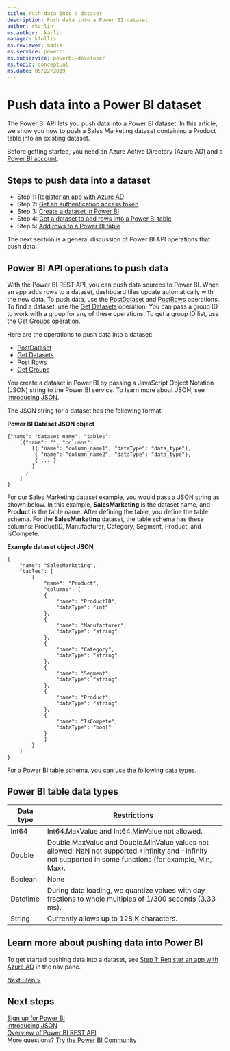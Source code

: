 ```yaml
---
title: Push data into a dataset
description: Push data into a Power BI dataset
author: rkarlin
ms.author: rkarlin
manager: kfollis
ms.reviewer: madia
ms.service: powerbi
ms.subservice: powerbi-developer
ms.topic: conceptual
ms.date: 05/22/2019
---
```


# Push data into a Power BI dataset

The Power BI API lets you push data into a Power BI dataset. In this article, we show you how to push a Sales Marketing dataset containing a Product table into an existing dataset.

Before getting started, you need an Azure Active Directory (Azure AD) and a [Power BI account](create-an-azure-active-directory-tenant.md).

## Steps to push data into a dataset

* Step 1: [Register an app with Azure AD](walkthrough-push-data-register-app-with-azure-ad.md)
* Step 2: [Get an authentication access token](walkthrough-push-data-get-token.md)
* Step 3: [Create a dataset in Power BI](walkthrough-push-data-create-dataset.md)
* Step 4: [Get a dataset to add rows into a Power BI table](walkthrough-push-data-get-datasets.md)
* Step 5: [Add rows to a Power BI table](walkthrough-push-data-add-rows.md)

The next section is a general discussion of Power BI API operations that push data.

## Power BI API operations to push data

With the Power BI REST API, you can push data sources to Power BI. When an app adds rows to a dataset, dashboard tiles update automatically with the new data. To push data, use the [PostDataset](https://docs.microsoft.com/rest/api/power-bi/pushdatasets/datasets_postdataset) and [PostRows](https://docs.microsoft.com/rest/api/power-bi/pushdatasets/datasets_postrows) operations. To find a dataset, use the [Get Datasets](https://docs.microsoft.com/rest/api/power-bi/datasets/getdatasets) operation. You can pass a group ID to work with a group for any of these operations. To get a group ID list, use the [Get Groups](https://docs.microsoft.com/rest/api/power-bi/groups/getgroups) operation.

Here are the operations to push data into a dataset:

* [PostDataset](https://docs.microsoft.com/rest/api/power-bi/pushdatasets/datasets_postdataset)
* [Get Datasets](https://docs.microsoft.com/rest/api/power-bi/datasets/getdatasets)
* [Post Rows](https://docs.microsoft.com/rest/api/power-bi/pushdatasets/datasets_postrows)
* [Get Groups](https://docs.microsoft.com/rest/api/power-bi/groups/getgroups)

You create a dataset in Power BI by passing a JavaScript Object Notation (JSON) string to the Power BI service. To learn more about JSON, see [Introducing JSON](https://json.org/).

The JSON string for a dataset has the following format:

**Power BI Dataset JSON object**

    {"name": "dataset_name", "tables":
        [{"name": "", "columns":
            [{ "name": "column_name1", "dataType": "data_type"},
             { "name": "column_name2", "dataType": "data_type"},
             { ... }
            ]
          }
        ]
    }

For our Sales Marketing dataset example, you would pass a JSON string as shown below. In this example, **SalesMarketing** is the dataset name, and **Product** is the table name. After defining the table, you define the table schema. For the **SalesMarketing** dataset, the table schema has these columns: ProductID, Manufacturer, Category, Segment, Product, and IsCompete.

**Example dataset object JSON**

    {
        "name": "SalesMarketing",
        "tables": [
            {
                "name": "Product",
                "columns": [
                {
                    "name": "ProductID",
                    "dataType": "int"
                },
                {
                    "name": "Manufacturer",
                    "dataType": "string"
                },
                {
                    "name": "Category",
                    "dataType": "string"
                },
                {
                    "name": "Segment",
                    "dataType": "string"
                },
                {
                    "name": "Product",
                    "dataType": "string"
                },
                {
                    "name": "IsCompete",
                    "dataType": "bool"
                }
                ]
            }
        ]
    }

For a Power BI table schema, you can use the following data types.

## Power BI table data types

| **Data type** | **Restrictions** |
| --- | --- |
| Int64 |Int64.MaxValue and Int64.MinValue not allowed. |
| Double |Double.MaxValue and Double.MinValue values not allowed. NaN not supported.+Infinity and -Infinity not supported in some functions (for example, Min, Max). |
| Boolean |None |
| Datetime |During data loading, we quantize values with day fractions to whole multiples of 1/300 seconds (3.33 ms). |
| String |Currently allows up to 128 K characters. |

## Learn more about pushing data into Power BI

To get started pushing data into a dataset, see [Step 1: Register an app with Azure AD](walkthrough-push-data-register-app-with-azure-ad.md) in the nav pane.

[Next Step >](walkthrough-push-data-register-app-with-azure-ad.md)

## Next steps

[Sign up for Power BI](create-an-azure-active-directory-tenant.md)  
[Introducing JSON](https://json.org/)  
[Overview of Power BI REST API](overview-of-power-bi-rest-api.md)  
More questions? [Try the Power BI Community](https://community.powerbi.com/)